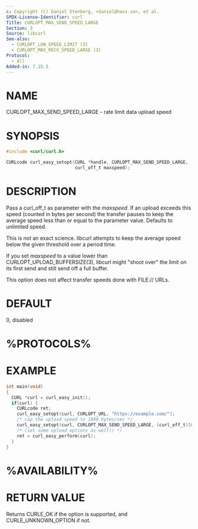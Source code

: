 ```yaml
---
c: Copyright (C) Daniel Stenberg, <daniel@haxx.se>, et al.
SPDX-License-Identifier: curl
Title: CURLOPT_MAX_SEND_SPEED_LARGE
Section: 3
Source: libcurl
See-also:
  - CURLOPT_LOW_SPEED_LIMIT (3)
  - CURLOPT_MAX_RECV_SPEED_LARGE (3)
Protocol:
  - All
Added-in: 7.15.5
---
```


# NAME

CURLOPT_MAX_SEND_SPEED_LARGE - rate limit data upload speed

# SYNOPSIS

~~~c
#include <curl/curl.h>

CURLcode curl_easy_setopt(CURL *handle, CURLOPT_MAX_SEND_SPEED_LARGE,
                          curl_off_t maxspeed);
~~~

# DESCRIPTION

Pass a curl_off_t as parameter with the *maxspeed*. If an upload exceeds
this speed (counted in bytes per second) the transfer pauses to keep the
average speed less than or equal to the parameter value. Defaults to unlimited
speed.

This is not an exact science. libcurl attempts to keep the average speed below
the given threshold over a period time.

If you set *maxspeed* to a value lower than
CURLOPT_UPLOAD_BUFFERSIZE(3), libcurl might "shoot over" the limit on
its first send and still send off a full buffer.

This option does not affect transfer speeds done with FILE:// URLs.

# DEFAULT

0, disabled

# %PROTOCOLS%

# EXAMPLE

~~~c
int main(void)
{
  CURL *curl = curl_easy_init();
  if(curl) {
    CURLcode ret;
    curl_easy_setopt(curl, CURLOPT_URL, "https://example.com/");
    /* cap the upload speed to 1000 bytes/sec */
    curl_easy_setopt(curl, CURLOPT_MAX_SEND_SPEED_LARGE, (curl_off_t)1000);
    /* (set some upload options as well!) */
    ret = curl_easy_perform(curl);
  }
}
~~~

# %AVAILABILITY%

# RETURN VALUE

Returns CURLE_OK if the option is supported, and CURLE_UNKNOWN_OPTION if not.
